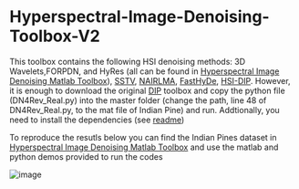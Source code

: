 # Hyperspectral-Image-Denoising-Toolbox-V2
This toolbox contains the following HSI denoising methods: 3D Wavelets,FORPDN, and HyRes (all can be found in
[Hyperspectral Image Denoising Matlab Toolbox](https://www.researchgate.net/publication/328027880_Hyperspectral_Image_Denoising_Matlab_Toolbox)),
[SSTV](https://www.mathworks.com/matlabcentral/fileexchange/49145-mixed-noise-reduction),
[NAIRLMA](https://sites.google.com/site/rshewei/home),
[FastHyDe](https://github.com/LinaZhuang/FastHyDe_FastHyIn),
[HSI-DIP](https://github.com/acecreamu/deep-hs-prior). However, it is enough to download the original [DIP](https://github.com/DmitryUlyanov/deep-image-prior) toolbox and copy the python file (DN4Rev_Real.py) into the master folder (change the path, line 48 of DN4Rev_Real.py, to the mat file of Indian Pine) and run. Addtionally, you need to install the dependencies (see [readme](https://github.com/DmitryUlyanov/deep-image-prior)) 

To reproduce the resutls below you can find the Indian Pines dataset in [Hyperspectral Image Denoising Matlab Toolbox](https://www.researchgate.net/publication/328027880_Hyperspectral_Image_Denoising_Matlab_Toolbox) and use the matlab and python demos provided to run the codes

![image](https://user-images.githubusercontent.com/61419984/123767477-c6c7b380-d8c7-11eb-9bd0-1fa3b746351a.png)

